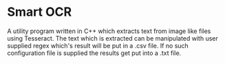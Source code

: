 # Smart OCR
A utility program written in C++ which extracts text from image like files using Tesseract. The text which is extracted can be manipulated with user supplied regex which's result will be put in a .csv file. If no such configuration file is supplied the results get put into a .txt file.
